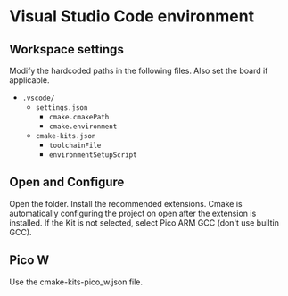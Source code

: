 # Visual Studio Code environment

## Workspace settings
Modify the hardcoded paths in the following files. Also set the board if applicable.
- `.vscode/`
    - `settings.json`
        - `cmake.cmakePath`
        - `cmake.environment`
    - `cmake-kits.json`
        - `toolchainFile`
        - `environmentSetupScript`

## Open and Configure
Open the folder. Install the recommended extensions. 
Cmake is automatically configuring the project on open after the extension is installed.
If the Kit is not selected, select Pico ARM GCC (don't use builtin GCC).

## Pico W
Use the cmake-kits-pico_w.json file.


